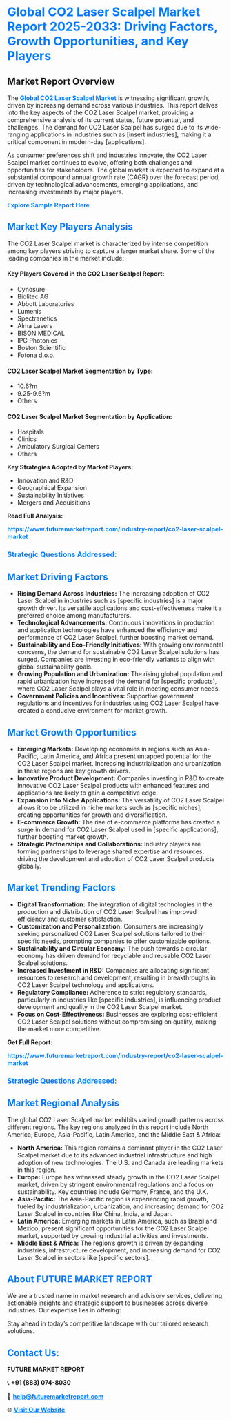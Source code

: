 <h1 style="color: #007BFF;">Global CO2 Laser Scalpel Market Report 2025-2033: Driving Factors, Growth Opportunities, and Key Players</h1>

<section id="overview">
<h2>Market Report Overview</h2>
<p>The <a href="https://www.futuremarketreport.com/industry-report/co2-laser-scalpel-market" style="color: #007BFF; text-decoration: none;"><strong>Global CO2 Laser Scalpel Market</strong></a> is witnessing significant growth, driven by increasing demand across various industries. This report delves into the key aspects of the CO2 Laser Scalpel market, providing a comprehensive analysis of its current status, future potential, and challenges. The demand for CO2 Laser Scalpel has surged due to its wide-ranging applications in industries such as [insert industries], making it a critical component in modern-day [applications].</p>
<p>As consumer preferences shift and industries innovate, the CO2 Laser Scalpel market continues to evolve, offering both challenges and opportunities for stakeholders. The global market is expected to expand at a substantial compound annual growth rate (CAGR) over the forecast period, driven by technological advancements, emerging applications, and increasing investments by major players.</p>
</section>

<section id="overview">
<p><a href="https://www.futuremarketreport.com/request-sample/reportId=77584" style="color: #007BFF; text-decoration: none;"><strong>Explore Sample Report Here</strong></a></p>
</section>

<section id="key-players">
<h2 style="color: #007BFF;">Market Key Players Analysis</h2>
<p>The CO2 Laser Scalpel market is characterized by intense competition among key players striving to capture a larger market share. Some of the leading companies in the market include:</p>
<h4>Key Players Covered in the CO2 Laser Scalpel Report:</h4>
<ul><li>Cynosure</li><li>Biolitec AG</li><li>Abbott Laboratories</li><li>Lumenis</li><li>Spectranetics</li><li>Alma Lasers</li><li>BISON MEDICAL</li><li>IPG Photonics</li><li>Boston Scientific</li><li>Fotona d.o.o.</li></ul>
<h4>CO2 Laser Scalpel Market Segmentation by Type:</h4>
<ul><li>10.6?m</li><li>9.25-9.6?m</li><li>Others</li></ul>

<h4>CO2 Laser Scalpel Market Segmentation by Application:</h4>
<ul><li>Hospitals</li><li>Clinics</li><li>Ambulatory Surgical Centers</li><li>Others</li></ul>
<p><strong>Key Strategies Adopted by Market Players:</strong></p>
<ul>
<li>Innovation and R&D</li>
<li>Geographical Expansion</li>
<li>Sustainability Initiatives</li>
<li>Mergers and Acquisitions</li>
</ul>
</section>

<section>
<p><strong>Read Full Analysis: </strong></p><a href="https://www.futuremarketreport.com/industry-report/co2-laser-scalpel-market" style="color: #007BFF; text-decoration: none;"><strong>https://www.futuremarketreport.com/industry-report/co2-laser-scalpel-market</strong></a>
<h3 style="color: #007BFF;">Strategic Questions Addressed:</h3>
</section>

<section id="driving-factors">
<h2 style="color: #007BFF;">Market Driving Factors</h2>
<ul>
<li><strong>Rising Demand Across Industries:</strong> The increasing adoption of CO2 Laser Scalpel in industries such as [specific industries] is a major growth driver. Its versatile applications and cost-effectiveness make it a preferred choice among manufacturers.</li>
<li><strong>Technological Advancements:</strong> Continuous innovations in production and application technologies have enhanced the efficiency and performance of CO2 Laser Scalpel, further boosting market demand.</li>
<li><strong>Sustainability and Eco-Friendly Initiatives:</strong> With growing environmental concerns, the demand for sustainable CO2 Laser Scalpel solutions has surged. Companies are investing in eco-friendly variants to align with global sustainability goals.</li>
<li><strong>Growing Population and Urbanization:</strong> The rising global population and rapid urbanization have increased the demand for [specific products], where CO2 Laser Scalpel plays a vital role in meeting consumer needs.</li>
<li><strong>Government Policies and Incentives:</strong> Supportive government regulations and incentives for industries using CO2 Laser Scalpel have created a conducive environment for market growth.</li>
</ul>
</section>

<section id="growth-opportunities">
<h2 style="color: #007BFF;">Market Growth Opportunities</h2>
<ul>
<li><strong>Emerging Markets:</strong> Developing economies in regions such as Asia-Pacific, Latin America, and Africa present untapped potential for the CO2 Laser Scalpel market. Increasing industrialization and urbanization in these regions are key growth drivers.</li>
<li><strong>Innovative Product Development:</strong> Companies investing in R&D to create innovative CO2 Laser Scalpel products with enhanced features and applications are likely to gain a competitive edge.</li>
<li><strong>Expansion into Niche Applications:</strong> The versatility of CO2 Laser Scalpel allows it to be utilized in niche markets such as [specific niches], creating opportunities for growth and diversification.</li>
<li><strong>E-commerce Growth:</strong> The rise of e-commerce platforms has created a surge in demand for CO2 Laser Scalpel used in [specific applications], further boosting market growth.</li>
<li><strong>Strategic Partnerships and Collaborations:</strong> Industry players are forming partnerships to leverage shared expertise and resources, driving the development and adoption of CO2 Laser Scalpel products globally.</li>
</ul>
</section>

<section id="trending-factors">
<h2 style="color: #007BFF;">Market Trending Factors</h2>
<ul>
<li><strong>Digital Transformation:</strong> The integration of digital technologies in the production and distribution of CO2 Laser Scalpel has improved efficiency and customer satisfaction.</li>
<li><strong>Customization and Personalization:</strong> Consumers are increasingly seeking personalized CO2 Laser Scalpel solutions tailored to their specific needs, prompting companies to offer customizable options.</li>
<li><strong>Sustainability and Circular Economy:</strong> The push towards a circular economy has driven demand for recyclable and reusable CO2 Laser Scalpel solutions.</li>
<li><strong>Increased Investment in R&D:</strong> Companies are allocating significant resources to research and development, resulting in breakthroughs in CO2 Laser Scalpel technology and applications.</li>
<li><strong>Regulatory Compliance:</strong> Adherence to strict regulatory standards, particularly in industries like [specific industries], is influencing product development and quality in the CO2 Laser Scalpel market.</li>
<li><strong>Focus on Cost-Effectiveness:</strong> Businesses are exploring cost-efficient CO2 Laser Scalpel solutions without compromising on quality, making the market more competitive.</li>
</ul>
</section>

<section>
<p><strong>Get Full Report: </strong></p><a href="https://www.futuremarketreport.com/industry-report/co2-laser-scalpel-market" style="color: #007BFF; text-decoration: none;"><strong>https://www.futuremarketreport.com/industry-report/co2-laser-scalpel-market</strong></a>
<h3 style="color: #007BFF;">Strategic Questions Addressed:</h3>
</section>


<section id="regional-analysis">
<h2 style="color: #007BFF;">Market Regional Analysis</h2>
<p>The global CO2 Laser Scalpel market exhibits varied growth patterns across different regions. The key regions analyzed in this report include North America, Europe, Asia-Pacific, Latin America, and the Middle East & Africa:</p>
<ul>
<li><strong>North America:</strong> This region remains a dominant player in the CO2 Laser Scalpel market due to its advanced industrial infrastructure and high adoption of new technologies. The U.S. and Canada are leading markets in this region.</li>
<li><strong>Europe:</strong> Europe has witnessed steady growth in the CO2 Laser Scalpel market, driven by stringent environmental regulations and a focus on sustainability. Key countries include Germany, France, and the U.K.</li>
<li><strong>Asia-Pacific:</strong> The Asia-Pacific region is experiencing rapid growth, fueled by industrialization, urbanization, and increasing demand for CO2 Laser Scalpel in countries like China, India, and Japan.</li>
<li><strong>Latin America:</strong> Emerging markets in Latin America, such as Brazil and Mexico, present significant opportunities for the CO2 Laser Scalpel market, supported by growing industrial activities and investments.</li>
<li><strong>Middle East & Africa:</strong> The region’s growth is driven by expanding industries, infrastructure development, and increasing demand for CO2 Laser Scalpel in sectors like [specific sectors].</li>
</ul>
</section>

<footer>
<h2 style="color: #007BFF;">About FUTURE MARKET REPORT</h2>
<p>We are a trusted name in market research and advisory services, delivering actionable insights and strategic support to businesses across diverse industries. Our expertise lies in offering:</p>

<p>Stay ahead in today’s competitive landscape with our tailored research solutions.</p>

<h2 style="color: #007BFF;">Contact Us:</h2>
<p><strong>FUTURE MARKET REPORT</strong></p>
<p>📞 <strong>+91 (883) 074-8030</strong></p>
<p>📧 <strong><a href="mailto:help@futuremarketreport.com" style="color: #007BFF;">help@futuremarketreport.com</a></strong></p>
<p>🌐 <strong><a href="https://www.futuremarketreport.com/" style="color: #007BFF;">Visit Our Website</a></strong></p>
</footer>